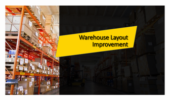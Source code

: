 
![alt text](https://github.com/PisutSukpool/SupplyChain/blob/main/Warehouse-Layout-Improvement/wli-pic/wli1.png?raw=true)
